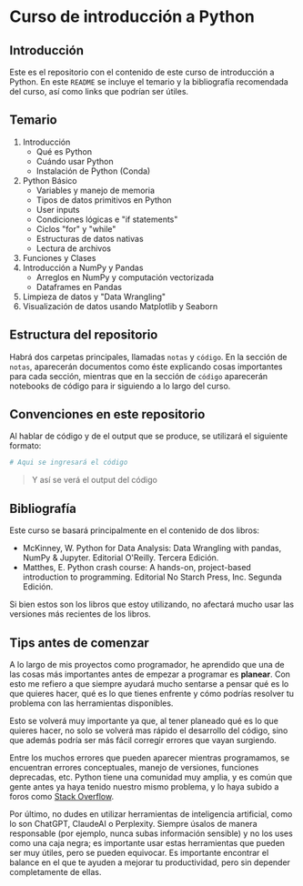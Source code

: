 # Curso de introducción a Python

## Introducción

Este es el repositorio con el contenido de este curso de introducción a Python. En este `README` se incluye el temario y la bibliografía recomendada del curso, así como links que podrían ser útiles.

## Temario

1. Introducción
    - Qué es Python
    - Cuándo usar Python
    - Instalación de Python (Conda)
2. Python Básico
    - Variables y manejo de memoria
    - Tipos de datos primitivos en Python
    - User inputs
    - Condiciones lógicas e "if statements"
    - Ciclos "for" y "while"
    - Estructuras de datos nativas
    - Lectura de archivos
3. Funciones y Clases
4. Introducción a NumPy y Pandas
    - Arreglos en NumPy y computación vectorizada
    - Dataframes en Pandas
5. Limpieza de datos y "Data Wrangling"
6. Visualización de datos usando Matplotlib y Seaborn

## Estructura del repositorio

Habrá dos carpetas principales, llamadas `notas` y `código`. En la sección de `notas`, aparecerán documentos como éste explicando cosas importantes para cada sección, mientras que en la sección de `código` aparecerán notebooks de código para ir siguiendo a lo largo del curso.

## Convenciones en este repositorio

Al hablar de código y de el output que se produce, se utilizará el siguiente formato:

```python
# Aqui se ingresará el código
```

> Y así se verá el output del código

## Bibliografía

Este curso se basará principalmente en el contenido de dos libros:

- McKinney, W. Python for Data Analysis: Data Wrangling with pandas, NumPy & Jupyter. Editorial O'Reilly. Tercera Edición.
- Matthes, E. Python crash course: A hands-on, project-based introduction to programming. Editorial No Starch Press, Inc. Segunda Edición.

Si bien estos son los libros que estoy utilizando, no afectará mucho usar las versiones más recientes de los libros.

## Tips antes de comenzar

A lo largo de mis proyectos como programador, he aprendido que una de las cosas más importantes antes de empezar a programar es **planear**. Con esto me refiero a que siempre ayudará mucho sentarse a pensar qué es lo que quieres hacer, qué es lo que tienes enfrente y cómo podrías resolver tu problema con las herramientas disponibles.

Esto se volverá muy importante ya que, al tener planeado qué es lo que quieres hacer, no solo se volverá mas rápido el desarrollo del código, sino que además podría ser más fácil corregir errores que vayan surgiendo.

Entre los muchos errores que pueden aparecer mientras programamos, se encuentran errores conceptuales, manejo de versiones, funciones deprecadas, etc. Python tiene una comunidad muy amplia, y es común que gente antes ya haya tenido nuestro mismo problema, y lo haya subido a foros como [Stack Overflow](https://stackoverflow.com/).

Por último, no dudes en utilizar herramientas de inteligencia artificial, como lo son ChatGPT, ClaudeAI o Perplexity. Siempre úsalos de manera responsable (por ejemplo, nunca subas información sensible) y no los uses como una caja negra; es importante usar estas herramientas que pueden ser muy útiles, pero se pueden equivocar. Es importante encontrar el balance en el que te ayuden a mejorar tu productividad, pero sin depender completamente de ellas.

